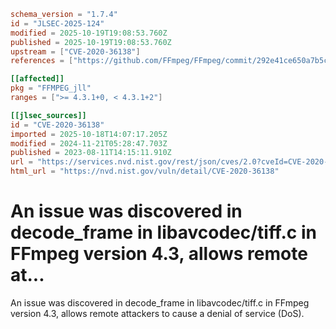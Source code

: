 ```toml
schema_version = "1.7.4"
id = "JLSEC-2025-124"
modified = 2025-10-19T19:08:53.760Z
published = 2025-10-19T19:08:53.760Z
upstream = ["CVE-2020-36138"]
references = ["https://github.com/FFmpeg/FFmpeg/commit/292e41ce650a7b5ca5de4ae87fff0d6a90d9fc97", "https://lists.ffmpeg.org/pipermail/ffmpeg-devel/2020-November/272001.html", "https://trac.ffmpeg.org/ticket/8960", "https://github.com/FFmpeg/FFmpeg/commit/292e41ce650a7b5ca5de4ae87fff0d6a90d9fc97", "https://lists.ffmpeg.org/pipermail/ffmpeg-devel/2020-November/272001.html", "https://trac.ffmpeg.org/ticket/8960"]

[[affected]]
pkg = "FFMPEG_jll"
ranges = [">= 4.3.1+0, < 4.3.1+2"]

[[jlsec_sources]]
id = "CVE-2020-36138"
imported = 2025-10-18T14:07:17.205Z
modified = 2024-11-21T05:28:47.703Z
published = 2023-08-11T14:15:11.910Z
url = "https://services.nvd.nist.gov/rest/json/cves/2.0?cveId=CVE-2020-36138"
html_url = "https://nvd.nist.gov/vuln/detail/CVE-2020-36138"
```

# An issue was discovered in decode_frame in libavcodec/tiff.c in FFmpeg version 4.3, allows remote at...

An issue was discovered in decode_frame in libavcodec/tiff.c in FFmpeg version 4.3, allows remote attackers to cause a denial of service (DoS).

